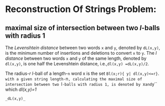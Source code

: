 # Reconstruction Of Strings Problem: 
## maximal size of intersection between two _l_-balls with radius 1

The _Levenshtein distance_ between  two  words ``x`` and ``y``, denoted by ``dL(x,y)``, is the minimum number of insertions and deletions to convert ``x`` to ``y``.
The _l distance_ between two words ``x`` and ``y`` of the same length, denoted by ``dl(x,y)``, is one half the Levenshtein distance, i.e.,``dl(x,y) =dL(x,y)/2``.

The radius-_r_ _l_-ball of a length-``n`` word x is the set ``Bl(x;r){ y| dl(x,y)<=r}``.
``
with a given string length-``n``, calculating the maximal size of intersection between two ``l``-balls with radius 1, is denoted by ``x`` and ``y`` which _dl(x,y)=1_

```
_dL(x,y)_
```
